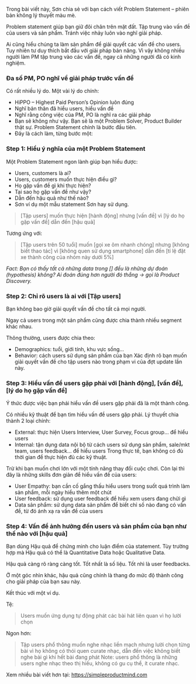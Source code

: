 Trong bài viết này, Sơn chia sẻ với bạn cách viết Problem Statement – phiên bản không lý thuyết màu mè.

Problem statement giúp bạn giữ đôi chân trên mặt đất. Tập trung vào vấn đề của users và sản phẩm. Tránh việc nhảy luôn vào nghĩ giải pháp.

Ai cũng hiểu chúng ta làm sản phẩm để giải quyết các vấn đề cho users. Tuy nhiên tư duy thích bắt đầu với giải pháp bản năng. Vì vậy không nhiều người làm PM tập trung vào các vấn đề, ngay cả những người đã có kinh nghiệm.

### Đa số PM, PO nghĩ về giải pháp trước vấn đề
Có rất nhiều lý do. Một vài lý do chính:

* HiPPO – Highest Paid Person’s Opinion luôn đúng
* Nghĩ bản thân đã hiểu users, hiểu vấn đề
* Nghĩ rằng công việc của PM, PO là nghĩ ra các giải pháp
* Bạn sẽ không như vậy. Bạn sẽ là một Problem Solver, Product Builder thật sự. Problem Statement chính là bước đầu tiên.
* Đây là cách làm, từng bước một:

### Step 1: Hiểu ý nghĩa của một Problem Statement
Một Problem Statement ngon lành giúp bạn hiểu được:

* Users, customers là ai?
* Users, customers muốn thực hiện điều gì?
* Họ gặp vấn đề gì khi thực hiện?
* Tại sao họ gặp vấn đề như vậy?
* Dẫn đến hậu quả như thế nào?
* Sơn ví dụ một mẫu statement Sơn hay sử dụng.

> [Tập users] muốn thực hiện [hành động] nhưng [vấn đề] vì [lý do họ gặp vấn đề] dẫn đến [hậu quả]

Tương ứng với:

> [Tập users trên 50 tuổi] muốn [gọi xe ôm nhanh chóng] nhưng [không biết thao tác] vì [không quen sử dụng smartphone] dẫn đến [tỉ lệ đặt xe thành công của nhóm này dưới 5%]

*Fact: Bạn có thấy tất cả những data trong [] đều là những dự đoán (hypothesis) không? Ai đoán đúng hơn người đó thắng -> gọi là Product Discovery.*

### Step 2: Chỉ rõ users là ai với [Tập users]
Bạn không bao giờ giải quyết vấn đề cho tất cả mọi người.

Ngay cả users trong một sản phẩm cũng được chia thành nhiều segment khác nhau.

Thông thường, users được chia theo:

* Demographics: tuổi, giới tính, khu vực sống…
* Behavior: cách users sử dụng sản phẩm của bạn Xác định rõ bạn muốn giải quyết vấn đề cho tập users nào trong phạm vi của đợt update lần này.
### Step 3: Hiểu vấn đề users gặp phải với [hành động], [vấn đề], [lý do họ gặp vấn đề]
Ý thức được việc bạn phải hiểu vấn đề users gặp phải đã là một thành công.

Có nhiều kỹ thuật để bạn tìm hiểu vấn đề users gặp phải. Lý thuyết chia thành 2 loại chính:

* External: thực hiện Users Interview, User Survey, Focus group… để hiểu users
* Internal: tận dụng data nội bộ từ cách users sử dụng sản phẩm, sale/mkt team, users feedback… để hiểu users Trong thực tế, bạn không có đủ thời gian để thực hiện đủ các kỹ thuật.

Trừ khi bạn muốn chơi lớn với một tính năng thay đổi cuộc chơi. Còn lại thì đây là những skills đơn giản để hiểu vấn đề của users:

* User Empathy: bạn cần cố gắng thấu hiểu users trong suốt quá trình làm sản phẩm, mỗi ngày hiểu thêm một chút
* User feedback: sử dụng user feedback để hiểu xem users đang chửi gì
* Data sản phẩm: sử dụng data sản phẩm để biết chỉ số nào đang có vấn đề, từ đó ánh xạ ra vấn đề của users
### Step 4: Vấn đề ảnh hưởng đến users và sản phẩm của bạn như thế nào với [hậu quả]
Bạn dùng Hậu quả để chứng minh cho luận điểm của statement. Tùy trường hợp mà Hậu quả có thể là Quantitative Data hoặc Qualitative Data.

Hậu quả càng rõ ràng càng tốt. Tốt nhất là số liệu. Tốt nhì là user feedbacks.

Ở một góc nhìn khác, hậu quả cũng chính là thang đo mức độ thành công cho giải pháp của bạn sau này.

Kết thúc với một ví dụ.

Tệ:

> Users muốn ứng dụng tự động phát các bài hát liên quan vì họ lười chọn

Ngon hơn:

> Tập users phổ thông muốn nghe nhạc liền mạch nhưng lười chọn từng bài vì họ không có thói quen curate nhạc, dẫn đến việc không biết nghe bài gì khi hết bài đang phát Note: users phổ thông là những users nghe nhạc theo thị hiếu, không có gu cụ thể, ít curate nhạc.

Xem nhiều bài viết hơn tại: https://simpleproductmind.com